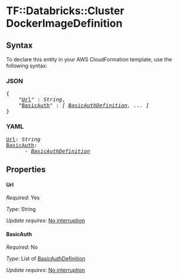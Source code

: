 # TF::Databricks::Cluster DockerImageDefinition

## Syntax

To declare this entity in your AWS CloudFormation template, use the following syntax:

### JSON

<pre>
{
    "<a href="#url" title="Url">Url</a>" : <i>String</i>,
    "<a href="#basicauth" title="BasicAuth">BasicAuth</a>" : <i>[ <a href="basicauthdefinition.md">BasicAuthDefinition</a>, ... ]</i>
}
</pre>

### YAML

<pre>
<a href="#url" title="Url">Url</a>: <i>String</i>
<a href="#basicauth" title="BasicAuth">BasicAuth</a>: <i>
      - <a href="basicauthdefinition.md">BasicAuthDefinition</a></i>
</pre>

## Properties

#### Url

_Required_: Yes

_Type_: String

_Update requires_: [No interruption](https://docs.aws.amazon.com/AWSCloudFormation/latest/UserGuide/using-cfn-updating-stacks-update-behaviors.html#update-no-interrupt)

#### BasicAuth

_Required_: No

_Type_: List of <a href="basicauthdefinition.md">BasicAuthDefinition</a>

_Update requires_: [No interruption](https://docs.aws.amazon.com/AWSCloudFormation/latest/UserGuide/using-cfn-updating-stacks-update-behaviors.html#update-no-interrupt)

